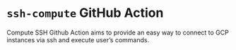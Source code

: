 # `ssh-compute` GitHub Action

Compute SSH Github Action aims to provide an easy way to connect to GCP instances
via ssh and execute user’s commands.

